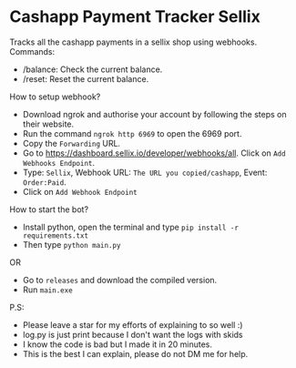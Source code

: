# Cashapp Payment Tracker Sellix
Tracks all the cashapp payments in a sellix shop using webhooks.
Commands:
- /balance: Check the current balance.
- /reset: Reset the current balance.

How to setup webhook?
- Download ngrok and authorise your account by following the steps on their website.
- Run the command `ngrok http 6969` to open the 6969 port.
- Copy the `Forwarding` URL.
- Go to https://dashboard.sellix.io/developer/webhooks/all. Click on `Add Webhooks Endpoint`.
- Type: `Sellix`, Webhook URL: `The URL you copied/cashapp`, Event: `Order:Paid`.
- Click on `Add Webhook Endpoint`

How to start the bot?
- Install python, open the terminal and type `pip install -r requirements.txt`
- Then type `python main.py`

OR

- Go to `releases` and download the compiled version.
- Run `main.exe`

P.S:
- Please leave a star for my efforts of explaining to so well :)
- log.py is just print because I don't want the logs with skids
- I know the code is bad but I made it in 20 minutes.
- This is the best I can explain, please do not DM me for help.
